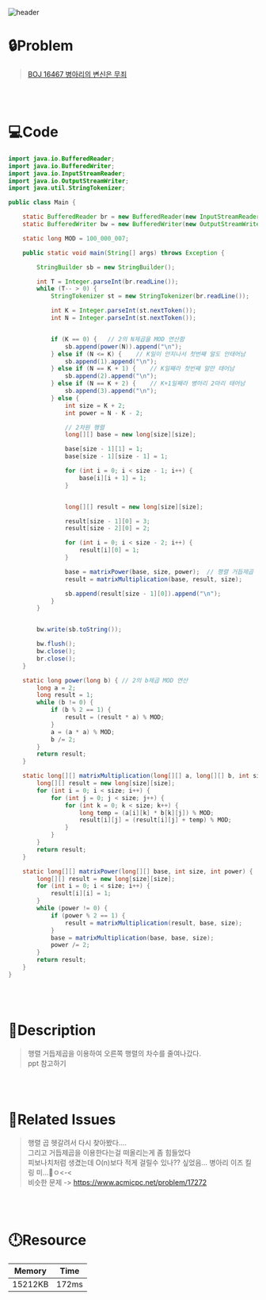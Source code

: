 ![header](https://capsule-render.vercel.app/api?type=waving&height=200&color=0:B2E6FF,100:A066F9&text=BOJ%2016467&fontColor=FFFFFF&fontAlign=80&fontAlignY=35&fontSize=50)

# **🔒Problem**

> [BOJ 16467 병아리의 변신은 무죄](https://www.acmicpc.net/problem/16467)

<br>
<br>

# **💻Code**

```java
import java.io.BufferedReader;
import java.io.BufferedWriter;
import java.io.InputStreamReader;
import java.io.OutputStreamWriter;
import java.util.StringTokenizer;

public class Main {

    static BufferedReader br = new BufferedReader(new InputStreamReader(System.in));
    static BufferedWriter bw = new BufferedWriter(new OutputStreamWriter(System.out));

    static long MOD = 100_000_007;

    public static void main(String[] args) throws Exception {

        StringBuilder sb = new StringBuilder();

        int T = Integer.parseInt(br.readLine());
        while (T-- > 0) {
            StringTokenizer st = new StringTokenizer(br.readLine());

            int K = Integer.parseInt(st.nextToken());
            int N = Integer.parseInt(st.nextToken());


            if (K == 0) {   // 2의 N제곱을 MOD 연산함
                sb.append(power(N)).append("\n");
            } else if (N <= K) {    // K일이 안지나서 첫번째 알도 안태어남
                sb.append(1).append("\n");
            } else if (N == K + 1) {    // K일째라 첫번째 알만 태어남
                sb.append(2).append("\n");
            } else if (N == K + 2) {    // K+1일째라 병아리 2마리 태어남
                sb.append(3).append("\n");
            } else {
                int size = K + 2;
                int power = N - K - 2;

                // 2차원 행렬
                long[][] base = new long[size][size];

                base[size - 1][1] = 1;
                base[size - 1][size - 1] = 1;

                for (int i = 0; i < size - 1; i++) {
                    base[i][i + 1] = 1;
                }


                long[][] result = new long[size][size];

                result[size - 1][0] = 3;
                result[size - 2][0] = 2;

                for (int i = 0; i < size - 2; i++) {
                    result[i][0] = 1;
                }

                base = matrixPower(base, size, power);  // 행렬 거듭제곱
                result = matrixMultiplication(base, result, size);

                sb.append(result[size - 1][0]).append("\n");
            }
        }


        bw.write(sb.toString());

        bw.flush();
        bw.close();
        br.close();
    }

    static long power(long b) { // 2의 b제곱 MOD 연산
        long a = 2;
        long result = 1;
        while (b != 0) {
            if (b % 2 == 1) {
                result = (result * a) % MOD;
            }
            a = (a * a) % MOD;
            b /= 2;
        }
        return result;
    }

    static long[][] matrixMultiplication(long[][] a, long[][] b, int size) {    // 행렬 곱
        long[][] result = new long[size][size];
        for (int i = 0; i < size; i++) {
            for (int j = 0; j < size; j++) {
                for (int k = 0; k < size; k++) {
                    long temp = (a[i][k] * b[k][j]) % MOD;
                    result[i][j] = (result[i][j] + temp) % MOD;
                }
            }
        }
        return result;
    }

    static long[][] matrixPower(long[][] base, int size, int power) {   // 행렬 거듭제곱
        long[][] result = new long[size][size];
        for (int i = 0; i < size; i++) {
            result[i][i] = 1;
        }
        while (power != 0) {
            if (power % 2 == 1) {
                result = matrixMultiplication(result, base, size);
            }
            base = matrixMultiplication(base, base, size);
            power /= 2;
        }
        return result;
    }
}

```

<br>
<br>

# **🔑Description**

> 행렬 거듭제곱을 이용하여 오른쪽 행렬의 차수를 줄여나갔다.\
> ppt 참고하기

<br>
<br>

# **📑Related Issues**

> 행렬 곱 헷갈려서 다시 찾아봤다....\
> 그리고 거듭제곱을 이용한다는걸 떠올리는게 좀 힘들었다\
> 피보나치처럼 생겼는데 O(n)보다 적게 걸릴수 있나?? 싶었음... 병아리 이즈 킬링 미...🐣ㅇ<-< \
> 비슷한 문제 -> https://www.acmicpc.net/problem/17272

<br>
<br>

# **🕛Resource**

| Memory  | Time  |
| ------- | ----- |
| 15212KB | 172ms |
